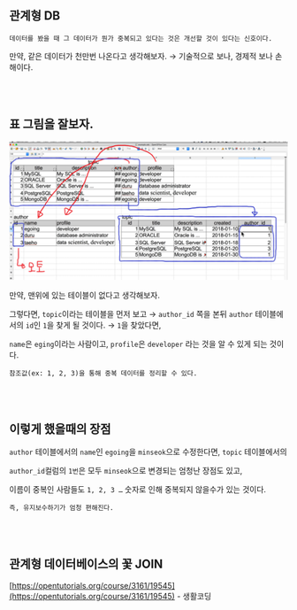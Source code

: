 ## 관계형 DB

```
데이터를 봤을 때 그 데이터가 뭔가 중복되고 있다는 것은 개선할 것이 있다는 신호이다.
```

만약, 같은 데이터가 천만번 나온다고 생각해보자. → 기술적으로 보나, 경제적 보나 손해이다.

<br/><br/>

## 표 그림을 잘보자.

![이미지](/programming/img/입문309.PNG)

만약, 맨위에 있는 테이블이 없다고 생각해보자.

그렇다면, `topic`이라는 테이블을 먼저 보고 → `author_id` 쪽을 본뒤 `author` 테이블에서의 `id`인 `1`을 찾게 될 것이다. → `1`을 찾았다면, 

`name`은 `eging`이라는 사람이고, `profile`은 `developer` 라는 것을 알 수 있게 되는 것이다.

```
참조값(ex: 1, 2, 3)을 통해 중복 데이터를 정리할 수 있다.
```

<br/><br/>

## 이렇게 했을때의 장점

`author` 테이블에서의 `name`인 `egoing`을 `minseok`으로 수정한다면, `topic` 테이블에서의 

`author_id`컬럼의 `1번`은 모두 `minseok`으로 변경되는 엄청난 장점도 있고, 

이름이 중복인 사람들도 `1, 2, 3 …` 숫자로 인해 중복되지 않을수가 있는 것이다.

```
즉, 유지보수하기가 엄청 편해진다.
```

<br/><br/>

## 관계형 데이터베이스의 꽃 JOIN

[https://opentutorials.org/course/3161/19545](https://opentutorials.org/course/3161/19545) - 생활코딩



